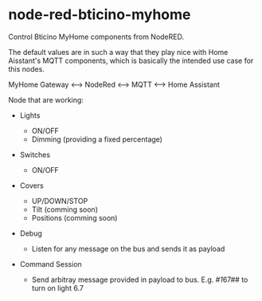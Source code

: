 # node-red-bticino-myhome
Control Bticino MyHome components from NodeRED.

The default values are in such a way that they play nice with Home Aisstant's MQTT components, which is basically the intended use case for this nodes.

MyHome Gateway <--> NodeRed <--> MQTT <--> Home Assistant

Node that are working:

* Lights
  * ON/OFF
  * Dimming (providing a fixed percentage)
  
* Switches
  * ON/OFF
  
* Covers
  * UP/DOWN/STOP
  * Tilt (comming soon)
  * Positions (comming soon)

* Debug
  * Listen for any message on the bus and sends it as payload

* Command Session
  * Send arbitray message provided in payload to bus. E.g. *#1*67## to turn on light 6.7

